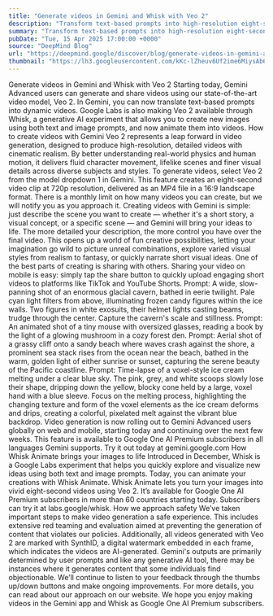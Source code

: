 ```yaml
---
title: "Generate videos in Gemini and Whisk with Veo 2"
description: "Transform text-based prompts into high-resolution eight-second videos in Gemini Advanced and use Whisk Animate to turn images into eight-second animated clips."
summary: "Transform text-based prompts into high-resolution eight-second videos in Gemini Advanced and use Whisk Animate to turn i"
pubDate: "Tue, 15 Apr 2025 17:00:00 +0000"
source: "DeepMind Blog"
url: "https://deepmind.google/discover/blog/generate-videos-in-gemini-and-whisk-with-veo-2/"
thumbnail: "https://lh3.googleusercontent.com/kKc-lZheuv6Uf2ime6MiysAb6tyEP0dU-w0l0x5T_aFP3P7kyKOli2n-UlncPcDBripaYBiLUGZE8eHvPep0BkoI085RqoPXajYQKE25lguhrgq2Cw=w528-h297-n-nu-rw"
---
```


Generate videos in Gemini and Whisk with Veo 2
Starting today, Gemini Advanced users can generate and share videos using our state-of-the-art video model, Veo 2. In Gemini, you can now translate text-based prompts into dynamic videos. Google Labs is also making Veo 2 available through Whisk, a generative AI experiment that allows you to create new images using both text and image prompts, and now animate them into videos.
How to create videos with Gemini
Veo 2 represents a leap forward in video generation, designed to produce high-resolution, detailed videos with cinematic realism. By better understanding real-world physics and human motion, it delivers fluid character movement, lifelike scenes and finer visual details across diverse subjects and styles.
To generate videos, select Veo 2 from the model dropdown 1 in Gemini. This feature creates an eight-second video clip at 720p resolution, delivered as an MP4 file in a 16:9 landscape format. There is a monthly limit on how many videos you can create, but we will notify you as you approach it.
Creating videos with Gemini is simple: just describe the scene you want to create — whether it's a short story, a visual concept, or a specific scene — and Gemini will bring your ideas to life. The more detailed your description, the more control you have over the final video. This opens up a world of fun creative possibilities, letting your imagination go wild to picture unreal combinations, explore varied visual styles from realism to fantasy, or quickly narrate short visual ideas.
One of the best parts of creating is sharing with others. Sharing your video on mobile is easy: simply tap the share button to quickly upload engaging short videos to platforms like TikTok and YouTube Shorts.
Prompt: A wide, slow-panning shot of an enormous glacial cavern, bathed in eerie twilight. Pale cyan light filters from above, illuminating frozen candy figures within the ice walls. Two figures in white exosuits, their helmet lights casting beams, trudge through the center. Capture the cavern's scale and stillness.
Prompt: An animated shot of a tiny mouse with oversized glasses, reading a book by the light of a glowing mushroom in a cozy forest den.
Prompt: Aerial shot of a grassy cliff onto a sandy beach where waves crash against the shore, a prominent sea stack rises from the ocean near the beach, bathed in the warm, golden light of either sunrise or sunset, capturing the serene beauty of the Pacific coastline.
Prompt: Time-lapse of a voxel-style ice cream melting under a clear blue sky. The pink, grey, and white scoops slowly lose their shape, dripping down the yellow, blocky cone held by a large, voxel hand with a blue sleeve. Focus on the melting process, highlighting the changing texture and form of the voxel elements as the ice cream deforms and drips, creating a colorful, pixelated melt against the vibrant blue backdrop.
Video generation is now rolling out to Gemini Advanced users globally on web and mobile, starting today and continuing over the next few weeks. This feature is available to Google One AI Premium subscribers in all languages Gemini supports. Try it out today at gemini.google.com
How Whisk Animate brings your images to life
Introduced in December, Whisk is a Google Labs experiment that helps you quickly explore and visualize new ideas using both text and image prompts. Today, you can animate your creations with Whisk Animate.
Whisk Animate lets you turn your images into vivid eight-second videos using Veo 2. It’s available for Google One AI Premium subscribers in more than 60 countries starting today. Subscribers can try it at labs.google/whisk.
How we approach safety
We’ve taken important steps to make video generation a safe experience. This includes extensive red teaming and evaluation aimed at preventing the generation of content that violates our policies. Additionally, all videos generated with Veo 2 are marked with SynthID, a digital watermark embedded in each frame, which indicates the videos are AI-generated.
Gemini's outputs are primarily determined by user prompts and like any generative AI tool, there may be instances where it generates content that some individuals find objectionable. We’ll continue to listen to your feedback through the thumbs up/down buttons and make ongoing improvements. For more details, you can read about our approach on our website.
We hope you enjoy making videos in the Gemini app and Whisk as Google One AI Premium subscribers.
